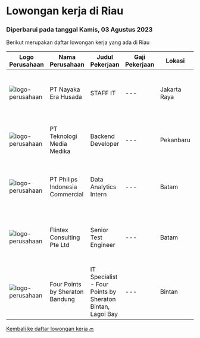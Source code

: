 
  # Lowongan kerja di Riau

  ### Diperbarui pada tanggal Kamis, 03 Agustus 2023

  Berikut merupakan daftar lowongan kerja yang ada di Riau

  |Logo Perusahaan | Nama Perusahaan | Judul Pekerjaan | Gaji Pekerjaan | Lokasi | Deskripsi | Tanggal diunggah | Pranala |
  | -------------- | --------------- | --------------- | --------- | --------- | -------------- | ------- | ----------- |
  |![logo-perusahaan](https://image-service-cdn.seek.com.au/2ddd42fea7307caf21c069e263c8cc9ad35d7bbc/ee4dce1061f3f616224767ad58cb2fc751b8d2dc)|PT Nayaka Era Husada|STAFF IT|---|Jakarta Raya|Jabatan : IT Programmer (Fullstack)PT. Nayaka Era HusadaJakarta Selatan Keuntungan·      Jenjang karir·      Perlindungan BPJS Ketenagakerjaan dan...|Kamis, 27 Juli 2023|https://www.jobstreet.co.id/id/job/staff-it-4417142?token=0~5a3e1414-e7ff-460f-98a8-46cec74779f4&sectionRank=1&jobId=jobstreet-id-job-4417142|
|![logo-perusahaan](https://image-service-cdn.seek.com.au/c2a52d685b8463bd80621ce3a68f3421e0eee211/ee4dce1061f3f616224767ad58cb2fc751b8d2dc)|PT Teknologi Media Medika|Backend Developer|---|Pekanbaru|Keuntungan Career Advancement Opportunities Health Insurance Enjoyable and Collaborative Working Environment Deskripsi PekerjaanKualifikasi:...|Jumat, 28 Juli 2023|https://www.jobstreet.co.id/id/job/backend-developer-4419020?token=0~5a3e1414-e7ff-460f-98a8-46cec74779f4&sectionRank=2&jobId=jobstreet-id-job-4419020|
|![logo-perusahaan](https://image-service-cdn.seek.com.au/da470042a30c3b7dbce10e0c4733b0c9ec6fec9a/ee4dce1061f3f616224767ad58cb2fc751b8d2dc)|PT Philips Indonesia Commercial|Data Analytics Intern|---|Batam|Job TitleData Analytics InternJob DescriptionPhilips is a global leader in health technology, committed to improving billions of lives worldwide and...|Rabu, 26 Juli 2023|https://www.jobstreet.co.id/id/job/data-analytics-intern-1036521368?token=0~5a3e1414-e7ff-460f-98a8-46cec74779f4&sectionRank=3&jobId=jobstreet-id-job-1036521368|
|![logo-perusahaan](https://i.ibb.co/sqvTCh9/112815900-stock-vector-no-image-available-icon-flat-vector.webp)|Flintex Consulting Pte Ltd|Senior Test Engineer|---|Batam|POSITION SUMMARY:Responsible for working in a group environment in coordination with engineering and manufacturing teams to support new products test...|Selasa, 25 Juli 2023|https://www.jobstreet.co.id/id/job/senior-test-engineer-1036510908?token=0~5a3e1414-e7ff-460f-98a8-46cec74779f4&sectionRank=4&jobId=jobstreet-id-job-1036510908|
|![logo-perusahaan](https://i.ibb.co/sqvTCh9/112815900-stock-vector-no-image-available-icon-flat-vector.webp)|Four Points by Sheraton Bandung|IT Specialist - Four Points by Sheraton Bintan, Lagoi Bay|---|Bintan|POSITION SUMMARYInstall, configure, manage, maintain, test, evaluate, and repair computer networks, workstations, support server system(s), supporting...|Sabtu, 08 Juli 2023|https://www.jobstreet.co.id/id/job/it-specialist-four-points-by-sheraton-bintan-lagoi-bay-1036361109?token=0~5a3e1414-e7ff-460f-98a8-46cec74779f4&sectionRank=5&jobId=jobstreet-id-job-1036361109|


  [Kembali ke daftar lowongan kerja 🔙](../README.md#daftar-lowongan-kerja)
  